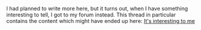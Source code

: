 I had planned to write more here, but it turns out, when I have something interesting to tell, I got to my forum instead.
This thread in particular contains the content which might have ended up here: [It's interesting to me](https://www.systemshock.org/index.php?topic=6710.0)
